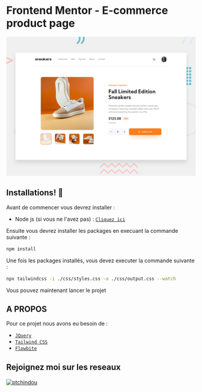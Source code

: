 # Frontend Mentor - E-commerce product page

![Design preview for the E-commerce product page coding challenge](./design/desktop-preview.jpg)

## Installations! 👋

Avant de commencer vous devrez installer :

- Node js (si vous ne l'avez pas) : [`Cliquez ici`](https://nodejs.org/en/download/)

Ensuite vous devrez installer les packages en execuant la commande suivante :

```bash
npm install
```

Une fois les packages installés, vous devez executer la commande suivante :

```bash
npx tailwindcss -i ./css/styles.css -o ./css/output.css --watch
```

Vous pouvez maintenant lancer le projet

## A PROPOS

Pour ce projet nous avons eu besoin de :

- [`JQuery`](https://jquery.com/)
- [`Tailwind CSS`](https://tailwindcss.com/)
- [`Flowbite`](https://flowbite.com/)

## Rejoignez moi sur les reseaux

<p>
<a href="https://linkedin.com/in/ptchindou" target="blank"><img align="center" src="https://raw.githubusercontent.com/rahuldkjain/github-profile-readme-generator/master/src/images/icons/Social/linked-in-alt.svg" alt="ptchindou" height="30" width="40" /></a>
</p>
